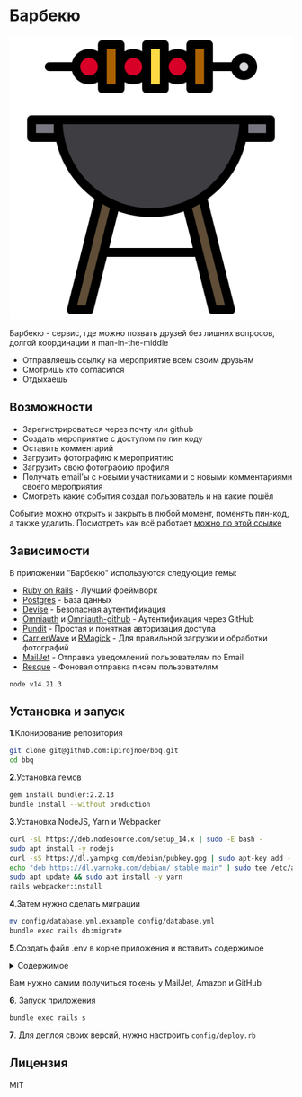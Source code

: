 # Барбекю

![Барбекю](https://raw.githubusercontent.com/ipirojnoe/bbq/main/public/favicon.png)

Барбекю - сервис, где можно позвать друзей без лишних вопросов, долгой координации и man-in-the-middle

- Отправляешь ссылку на мероприятие всем своим друзьям
- Смотришь кто согласился
- Отдыхаешь

## Возможности

- Зарегистрироваться через почту или github
- Создать мероприятие с доступом по пин коду
- Оставить комментарий
- Загрузить фотографию к мероприятию
- Загрузить свою фотографию профиля
- Получать email'ы с новыми участниками и с новыми комментариями своего мероприятия
- Смотреть какие события создал пользователь и на какие пошёл

Событие можно открыть и закрыть в любой момент, поменять пин-код, а также удалить.
Посмотреть как всё работает [можно по этой ссылке](https://bbq.ipirojnoe.ru/)

## Зависимости

В приложении "Барбекю" используются следующие гемы:

- [Ruby on Rails](https://github.com/rails/rails) - Лучший фреймворк
- [Postgres](https://github.com/ged/ruby-pg) - База данных
- [Devise](https://github.com/heartcombo/devise) - Безопасная аутентификация
- [Omniauth](https://github.com/omniauth/omniauth) и [Omniauth-github](https://github.com/omniauth/omniauth-github) - Аутентификация через GitHub
- [Pundit](https://github.com/varvet/pundit) - Простая и понятная авторизация доступа
- [CarrierWave](https://github.com/carrierwaveuploader/carrierwave) и [RMagick](https://github.com/rmagick/rmagick) - Для правильной загрузки и обработки фотографий
- [MailJet](https://github.com/mailjet/mailjet-gem) - Отправка уведомлений пользователям по Email
- [Resque](https://github.com/resque/resque) - Фоновая отправка писем пользователям

```
node v14.21.3
```


## Установка и запуск

**1**.Клонирование репозитория 
```bash
git clone git@github.com:ipirojnoe/bbq.git
cd bbq
```

**2**.Установка гемов

```bash
gem install bundler:2.2.13
bundle install --without production
```

**3**.Установка NodeJS, Yarn и Webpacker

```bash
curl -sL https://deb.nodesource.com/setup_14.x | sudo -E bash -
sudo apt install -y nodejs
curl -sS https://dl.yarnpkg.com/debian/pubkey.gpg | sudo apt-key add -
echo "deb https://dl.yarnpkg.com/debian/ stable main" | sudo tee /etc/apt/sources.list.d/yarn.list
sudo apt update && sudo apt install -y yarn
rails webpacker:install
```

**4**.Затем нужно сделать миграции
```bash
mv config/database.yml.exaample config/database.yml
bundle exec rails db:migrate
```

**5**.Создать файл .env в корне приложения и вставить содержимое
<details>
      <summary>Содержимое</summary>
  
    MAILJET_API_KEY=...
    MAILJET_SECRET_KEY=...
    MAILJET_SENDER=...
    S3_ACCESS_KEY=...
    S3_BUCKET_NAME=...
    S3_SECRET_KEY=...
    SECRET_KEY_BASE=...
    EMAIL_FROM=...
    GITHUB_KEY=...
    GITHUB_SECRET=...
</details>

Вам нужно самим получиться токены у MailJet, Amazon и GitHub

**6**. Запуск приложения

```bash
bundle exec rails s
```

**7**. Для деплоя своих версий, нужно настроить `config/deploy.rb`


## Лицензия

MIT

